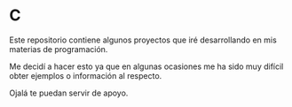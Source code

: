 # C
Este repositorio contiene algunos proyectos que iré desarrollando en mis materias de programación.

Me decidí a hacer esto ya que en algunas ocasiones me ha sido muy difícil obter ejemplos o información al respecto.

Ojalá te puedan servir de apoyo.
